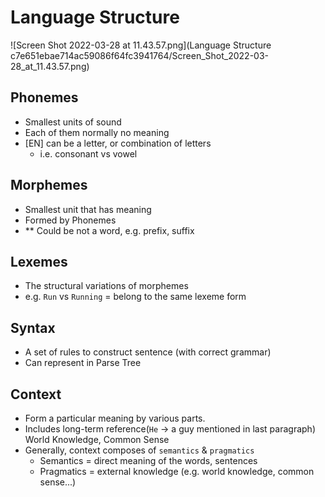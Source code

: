 # Language Structure

![Screen Shot 2022-03-28 at 11.43.57.png](Language Structure c7e651ebae714ac59086f64fc3941764/Screen_Shot_2022-03-28_at_11.43.57.png)

## Phonemes

- Smallest units of sound
- Each of them normally no meaning
- [EN] can be a letter, or combination of letters
    - i.e. consonant vs vowel
    

## Morphemes

- Smallest unit that has meaning
- Formed by Phonemes
- ** Could be not a word, e.g. prefix, suffix

## Lexemes

- The structural variations of morphemes
- e.g. `Run` vs `Running` = belong to the same lexeme form

## Syntax

- A set of rules to construct sentence (with correct grammar)
- Can represent in Parse Tree

## Context

- Form a particular meaning by various parts.
- Includes long-term reference(`He` → a guy mentioned in last paragraph)
World Knowledge, Common Sense
- Generally, context composes of `semantics` & `pragmatics`
    - Semantics = direct meaning of the words, sentences
    - Pragmatics = external knowledge (e.g. world knowledge, common sense...)